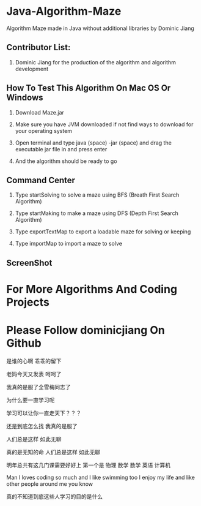 # Java-Algorithm-Maze

Algorithm Maze made in Java without additional libraries by Dominic Jiang

## Contributor List:

1. Dominic Jiang for the production of the algorithm and algorithm development

## How To Test This Algorithm On Mac OS Or Windows

1. Download Maze.jar 

2. Make sure you have JVM downloaded if not find ways to download for your operating system

3. Open terminal and type java (space) -jar (space) and drag the executable jar file in and press enter 


4. And the algorithm should be ready to go


## Command Center

1. Type startSolving to solve a maze using BFS (Breath First Search Algorithm)

2. Type startMaking to make a maze using DFS (Depth First Search Algorithm)

3. Type exportTextMap to export a loadable maze for solving or keeping

4. Type importMap to import a maze to solve

## ScreenShot


# For More Algorithms And Coding Projects
# Please Follow dominicjiang On Github

是谁的心啊 乖乖的留下

老妈今天又发表 呵呵了

我真的是服了全雪梅同志了

为什么要一直学习呢

学习可以让你一直走天下？？？

还是到底怎么找 我真的是服了

人们总是这样 如此无聊

真的是无知的命
人们总是这样 如此无聊

明年总共有这几门课需要好好上 第一个是 物理 数学 数学 英语 计算机

Man I loves coding so much and I like swimming too I enjoy my life and like other people around me you know

真的不知道到底这些人学习的目的是什么
